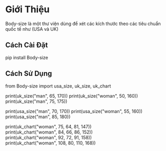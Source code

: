 # Giới Thiệu

Body-size là một thư viện dùng để xét các kích thước theo các tiêu chuẩn quốc tế như (USA và UK)

##  Cách Cài Đặt

pip install Body-size

## Cách Sử Dụng

from Body-size import usa_size, uk_size, uk_chart

print(uk_size("man", 65, 170))
print(uk_size("woman", 50, 160))
print(uk_size("man", 75, 175))

print(usa_size("man", 70, 170)) 
print(usa_size("woman", 55, 160))  
print(usa_size("man", 85, 180))

print(uk_chart("woman", 75, 64, 81, 147))  
print(uk_chart("woman", 84, 66, 86, 152))  
print(uk_chart("woman", 92, 72, 91, 158))  
print(uk_chart("woman", 108, 80, 110, 168))